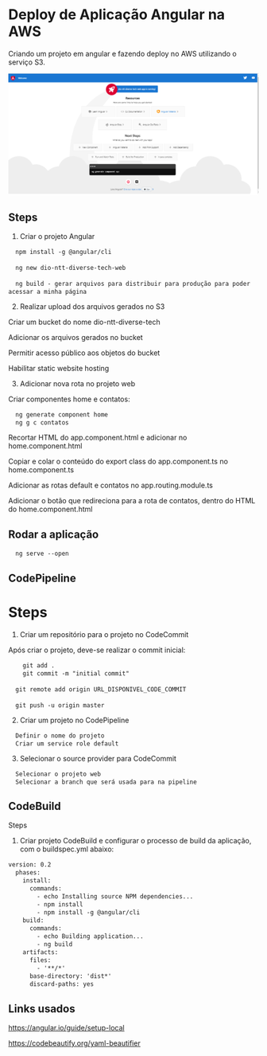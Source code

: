 # Deploy de Aplicação Angular na AWS
Criando um projeto em angular e fazendo deploy no AWS utilizando o serviço S3.

<p>
  <img src=".github/diverseTech.png">
</p>

## Steps
1. Criar o projeto Angular
```
  npm install -g @angular/cli

  ng new dio-ntt-diverse-tech-web

  ng build - gerar arquivos para distribuir para produção para poder acessar a minha página
```

2. Realizar upload dos arquivos gerados no S3

  Criar um bucket do nome dio-ntt-diverse-tech

  Adicionar os arquivos gerados no bucket

  Permitir acesso público aos objetos do bucket

  Habilitar static website hosting


3. Adicionar nova rota no projeto web

  Criar componentes home e contatos:
  ```
    ng generate component home
    ng g c contatos
  ```
  Recortar HTML do app.component.html e adicionar no home.component.html

  Copiar e colar o conteúdo do export class do app.component.ts no home.component.ts

  Adicionar as rotas default e contatos no app.routing.module.ts

  Adicionar o botão que redireciona para a rota de contatos, dentro do HTML do home.component.html


## Rodar a aplicação
```
  ng serve --open
```

## CodePipeline

# Steps
1. Criar um repositório para o projeto no CodeCommit

  Após criar o projeto, deve-se realizar o commit inicial: 
```
    git add .  
    git commit -m "initial commit"

  git remote add origin URL_DISPONIVEL_CODE_COMMIT

  git push -u origin master
```

2. Criar um projeto no CodePipeline
```
  Definir o nome do projeto
  Criar um service role default
```

3. Selecionar o source provider para CodeCommit
```
  Selecionar o projeto web
  Selecionar a branch que será usada para na pipeline
```

## CodeBuild
Steps
1. Criar projeto CodeBuild e configurar o processo de build da aplicação, com o buildspec.yml abaixo:

```
version: 0.2
  phases:
    install: 
      commands: 
        - echo Installing source NPM dependencies...
        - npm install
        - npm install -g @angular/cli
    build: 
      commands:
        - echo Building application...
        - ng build
    artifacts:
      files:
        - '**/*'
      base-directory: 'dist*'
      discard-paths: yes
```

## Links usados
  https://angular.io/guide/setup-local

  https://codebeautify.org/yaml-beautifier
